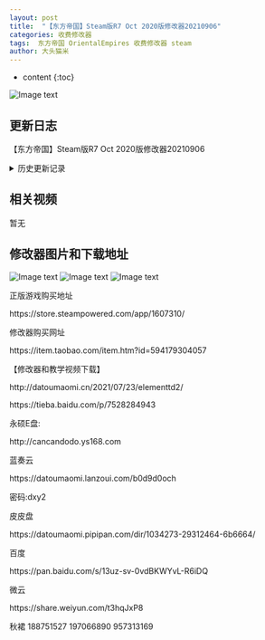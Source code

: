 ```yaml
---
layout: post
title:  "【东方帝国】Steam版R7 Oct 2020版修改器20210906"
categories: 收费修改器
tags:  东方帝国 OrientalEmpires 收费修改器 steam
author: 大头猫米
---
```


* content
{:toc}

![Image text](https://datoumaomi.github.io/pic/yyy/yuansutafang2/1.jpg)

##  更新日志

【东方帝国】Steam版R7 Oct 2020版修改器20210906




<details>
<summary>历史更新记录</summary><p></p>
无
<p></p>
</details>

## 相关视频
暂无

## 修改器图片和下载地址

![Image text](https://datoumaomi.github.io/pic/yyy/yuansutafang2/2.png)
![Image text](https://datoumaomi.github.io/pic/yyy/yuansutafang2/3.png)
![Image text](https://datoumaomi.github.io/pic/yyy/yuansutafang2/4.png)


<p>正版游戏购买地址</p>
https://store.steampowered.com/app/1607310/
<p></p>
修改器购买网址<p></p>
https://item.taobao.com/item.htm?id=594179304057
<p></p>
【修改器和教学视频下载】
<p></p>
http://datoumaomi.cn/2021/07/23/elementtd2/
<p></p>
https://tieba.baidu.com/p/7528284943
<p></p>
永硕E盘:
<p></p>
http://cancandodo.ys168.com
<p></p>
蓝奏云
<p></p>
https://datoumaomi.lanzoui.com/b0d9d0och
<p></p>
密码:dxy2
<p></p>
皮皮盘
<p></p>
https://datoumaomi.pipipan.com/dir/1034273-29312464-6b6664/
<p></p>
百度
<p></p>
https://pan.baidu.com/s/13uz-sv-0vdBKWYvL-R6iDQ
<p></p>

<p></p>
微云
<p></p>
https://share.weiyun.com/t3hqJxP8
<p></p>
<p>秋裙 188751527 197066890 957313169</p>


